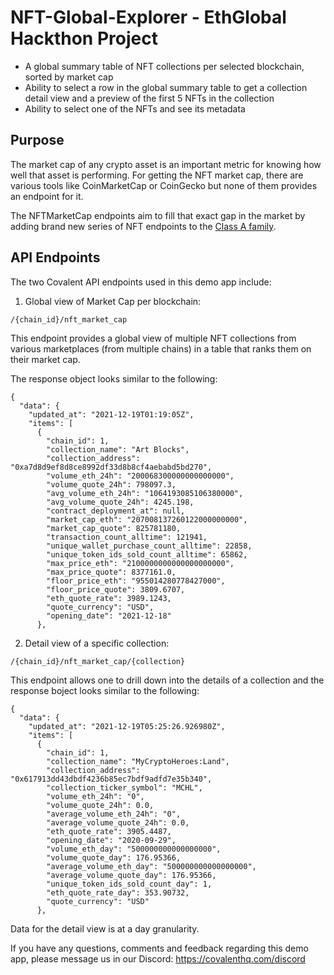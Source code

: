 # NFT-Global-Explorer - EthGlobal Hackthon Project

- A global summary table of NFT collections per selected blockchain, sorted by market cap
- Ability to select a row in the global summary table to get a collection detail view and a preview of the first 5 NFTs in the collection
- Ability to select one of the NFTs and see its metadata

## Purpose

The market cap of any crypto asset is an important metric for knowing how well that asset is performing. For getting the NFT market cap, there are various tools like CoinMarketCap or CoinGecko but none of them provides an endpoint for it.

The NFTMarketCap endpoints aim to fill that exact gap in the market by adding brand new series of NFT endpoints to the [Class A family](https://www.covalenthq.com/docs/api).

## API Endpoints

The two Covalent API endpoints used in this demo app include:

1. Global view of Market Cap per blockchain:

```
/{chain_id}/nft_market_cap
```

This endpoint provides a global view of multiple NFT collections from various marketplaces (from multiple chains) in a table that ranks them on their market cap.

The response object looks similar to the following:

```
{
  "data": {
    "updated_at": "2021-12-19T01:19:05Z",
    "items": [
      {
        "chain_id": 1,
        "collection_name": "Art Blocks",
        "collection_address": "0xa7d8d9ef8d8ce8992df33d8b8cf4aebabd5bd270",
        "volume_eth_24h": "200068300000000000000",
        "volume_quote_24h": 798097.3,
        "avg_volume_eth_24h": "1064193085106380000",
        "avg_volume_quote_24h": 4245.198,
        "contract_deployment_at": null,
        "market_cap_eth": "207008137260122000000000",
        "market_cap_quote": 825781180,
        "transaction_count_alltime": 121941,
        "unique_wallet_purchase_count_alltime": 22858,
        "unique_token_ids_sold_count_alltime": 65862,
        "max_price_eth": "2100000000000000000000",
        "max_price_quote": 8377161.0,
        "floor_price_eth": "955014280778427000",
        "floor_price_quote": 3809.6707,
        "eth_quote_rate": 3989.1243,
        "quote_currency": "USD",
        "opening_date": "2021-12-18"
      },
```

2. Detail view of a specific collection:

```
/{chain_id}/nft_market_cap/{collection}
```

This endpoint allows one to drill down into the details of a collection and the response boject looks similar to the following:

```
{
  "data": {
    "updated_at": "2021-12-19T05:25:26.926980Z",
    "items": [
      {
        "chain_id": 1,
        "collection_name": "MyCryptoHeroes:Land",
        "collection_address": "0x617913dd43dbdf4236b85ec7bdf9adfd7e35b340",
        "collection_ticker_symbol": "MCHL",
        "volume_eth_24h": "0",
        "volume_quote_24h": 0.0,
        "average_volume_eth_24h": "0",
        "average_volume_quote_24h": 0.0,
        "eth_quote_rate": 3905.4487,
        "opening_date": "2020-09-29",
        "volume_eth_day": "500000000000000000",
        "volume_quote_day": 176.95366,
        "average_volume_eth_day": "500000000000000000",
        "average_volume_quote_day": 176.95366,
        "unique_token_ids_sold_count_day": 1,
        "eth_quote_rate_day": 353.90732,
        "quote_currency": "USD"
      },
```

Data for the detail view is at a day granularity.

If you have any questions, comments and feedback regarding this demo app, please message us in our Discord: https://covalenthq.com/discord
